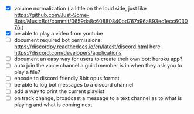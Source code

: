 - [x] volume normalization ( a little on the loud side, just like https://github.com/Just-Some-Bots/MusicBot/commit/0659da8c60880840bd767a96a893ec1ecc603076 )
- [x] be able to play a video from youtube
- [ ] document required bot permissions: https://discordpy.readthedocs.io/en/latest/discord.html here https://discord.com/developers/applications
- [ ] document an easy way for users to create their own bot: heroku app?
- [ ] auto join the voice channel a guild member is in when they ask you to play a file?
- [ ] encode to discord friendly 8bit opus format
- [ ] be able to log bot messages to a discord channel
- [ ] add a way to print the current playlist
- [ ] on track change, broadcast a message to a text channel as to what is playing and what is coming next
